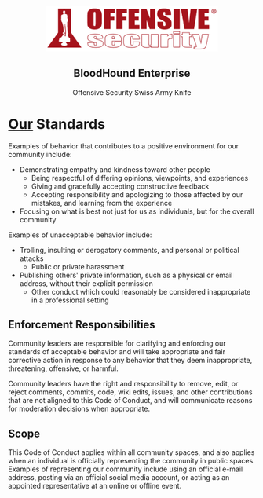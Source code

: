 <p align="center">
    <picture>
        <source media="(prefers-color-scheme: dark)" srcset="https://github.com/byt3n33dl3/BYT3N33DL3/raw/main/domain/offensive-security.png">
        <img src="https://github.com/byt3n33dl3/BYT3N33DL3/raw/main/domain/offensive-security.png" alt="Offensive Security" width='350' />
    </picture>
</p>

<div align="center">
<h2>BloodHound Enterprise</h2>
Offensive Security Swiss Army Knife
<p></div>

# [Our](https://github.com/byt3n33dl3/) Standards

Examples of behavior that contributes to a positive environment for our community include:

-  Demonstrating empathy and kindness toward other people
    - Being respectful of differing opinions, viewpoints, and experiences
    - Giving and gracefully accepting constructive feedback
    - Accepting responsibility and apologizing to those affected by our mistakes, and learning from the experience
- Focusing on what is best not just for us as individuals, but for the overall community

Examples of unacceptable behavior include:

- Trolling, insulting or derogatory comments, and personal or political attacks
    - Public or private harassment
- Publishing others' private information, such as a physical or email address, without their explicit permission
    - Other conduct which could reasonably be considered inappropriate in a professional setting

## Enforcement Responsibilities

Community leaders are responsible for clarifying and enforcing our standards of acceptable behavior and will take appropriate and fair corrective action in response to any behavior that they deem inappropriate, threatening, offensive, or harmful.

Community leaders have the right and responsibility to remove, edit, or reject comments, commits, code, wiki edits, issues, and other contributions that are not aligned to this Code of Conduct, and will communicate reasons for moderation decisions when appropriate.

## Scope

This Code of Conduct applies within all community spaces, and also applies when an individual is officially representing the community in public spaces. Examples of representing our community include using an official e-mail address, posting via an official social media account, or acting as an appointed representative at an online or offline event.
